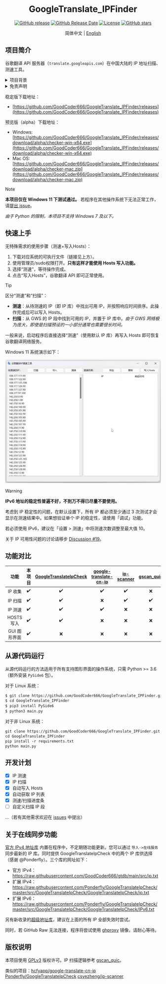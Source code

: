 <div align="center">

<h1>GoogleTranslate_IPFinder</h1>

<a href="http://github.com/GoodCoder666/GoogleTranslate_IPFinder/releases"><img alt="GitHub release" src="https://img.shields.io/github/release/GoodCoder666/GoogleTranslate_IPFinder.svg" /></a>
<a href="http://github.com/GoodCoder666/GoogleTranslate_IPFinder/releases"><img alt="GitHub Release Date" src="https://img.shields.io/github/release-date/GoodCoder666/GoogleTranslate_IPFinder.svg" /></a>
<a href="http://github.com/GoodCoder666/GoogleTranslate_IPFinder/LICENSE.md"><img alt="License" src="https://img.shields.io/github/license/GoodCoder666/GoogleTranslate_IPFinder.svg" /></a>
<a href="http://github.com/GoodCoder666/GoogleTranslate_IPFinder/stargazers"><img alt="GitHub stars" src="https://img.shields.io/github/stars/GoodCoder666/GoogleTranslate_IPFinder.svg?style=social" /></a>

简体中文 | <a href="./README.en.md">English</a>

</div>

## 项目简介

谷歌翻译 API 服务器（`translate.googleapis.com`）在中国大陆的 IP 地址扫描、测速工具。

<details>
    <summary>项目背景</summary>
    Google 于 2022 年 9 月停止了中国大陆 GWS 服务器的翻译服务。本项目旨在帮助用户找到能够使用翻译的 GWS IP 并覆盖本地域名解析结果来实现对谷歌翻译服务器的访问。
</details>

<details>
    <summary>免责声明</summary>
    使用此开源软件时，请您遵守当地法律法规以及 Google 的相关规定。<strong>一切违法/违规用途后果自负。</strong>
</details>

稳定版下载地址：

- [https://github.com/GoodCoder666/GoogleTranslate_IPFinder/releases](https://github.com/GoodCoder666/GoogleTranslate_IPFinder/releases)

预览版（alpha）下载地址：

- Windows: [https://github.com/GoodCoder666/GoogleTranslate_IPFinder/releases/download/alpha/checker-win-x64.exe](https://github.com/GoodCoder666/GoogleTranslate_IPFinder/releases/download/alpha/checker-win-x64.exe)
- Mac OS: [https://github.com/GoodCoder666/GoogleTranslate_IPFinder/releases/download/alpha/checker-mac.zip](https://github.com/GoodCoder666/GoogleTranslate_IPFinder/releases/download/alpha/checker-mac.zip)

> [!NOTE]
>
> **本项目仅在 Windows 11 下测试通过。** 若程序在其他操作系统下无法正常工作，请[提出 issue](https://github.com/GoodCoder666/GoogleTranslate_IPFinder/issues/new)。
>
> *由于 Python 的限制，本项目不支持 Windows 7 及以下。*

## 快速上手

无特殊需求的使用步骤（测速+写入Hosts）：

1. 下载对应系统的可执行文件（链接见上方）。
2. 使用管理员/sudo权限打开。**只有这样才能使用 Hosts 写入功能。**
3. 选择“测速”，等待操作完成。
4. 点击“写入Hosts”，谷歌翻译 API 即可正常使用。

> [!TIP]
>
> 区分“测速”和“扫描”：
>
> - **测速**：从待测速的 IP（即 IP 库）中找出可用 IP，并按照响应时间排序。此操作完成后可以写入 Hosts。
> - **扫描**：从 GWS 的 IP 段中找到可用的 IP，并置于 IP 库中。*由于 GWS 网络极为庞大，即使是扫描预设的一小部分通常也需要很长时间。*
>
> 一般来说，启动程序后直接选择“测速”（使用默认 IP 库）再写入 Hosts 即可恢复谷歌翻译网络服务。

Windows 11 系统演示如下：

![](screenshots/1.gif)

> [!WARNING]
>
> **IPv6 地址的稳定性普遍不好，不到万不得已尽量不要使用。**
>
> 考虑到 IP 稳定性的问题，在默认设置下，所有 IP 都必须至少通过 3 次测试才会显示在测速结果中。如果想验证单个 IP 的稳定性，请使用「调试」功能。
>
> 若必须使用 IPv6，建议在「设置 > 测速」中将测速次数调整至最大值 10。
>
> 关于 IP 可用性问题的讨论请移步 [Discussion #19](https://github.com/GoodCoder666/GoogleTranslate_IPFinder/discussions/19)。

## 功能对比

|     功能     |       本项目       | [GoogleTranslateIpCheck](https://github.com/Ponderfly/GoogleTranslateIpCheck) | [google-translate-cn-ip](https://github.com/hcfyapp/google-translate-cn-ip) | [ip-scanner](https://github.com/csyezheng/ip-scanner) | [gscan_quic](https://codeberg.org/antigng/gscan_quic) |
| :----------: | :----------------: | :----------------------------------------------------------: | :----------------------------------------------------------: | :---------------------------------------------------: | :---------------------------------------------------: |
|   IP 收集    | :heavy_check_mark: |                      :heavy_check_mark:                      |                      :heavy_check_mark:                      |                  :heavy_check_mark:                   |                          :x:                          |
|   IP 扫描    | :heavy_check_mark: |                      :heavy_check_mark:                      |                             :x:                              |                  :heavy_check_mark:                   |                  :heavy_check_mark:                   |
|   IP 测速    | :heavy_check_mark: |                      :heavy_check_mark:                      |                      :heavy_check_mark:                      |                          :x:                          |                          :x:                          |
|  HOSTS 写入  | :heavy_check_mark: |                      :heavy_check_mark:                      |                             :x:                              |                          :x:                          |                          :x:                          |
| GUI 图形界面 | :heavy_check_mark: |                             :x:                              |                             :x:                              |                          :x:                          |                          :x:                          |

## 从源代码运行

从源代码运行的方法适用于所有支持图形界面的操作系统，只需 Python >= 3.6（额外安装 `PySide6` 包）。

对于 Linux 系统：

```bash
$ git clone https://github.com/GoodCoder666/GoogleTranslate_IPFinder.git
$ cd GoogleTranslate_IPFinder
$ pip3 install PySide6
$ python3 main.py
```

对于非 Linux 系统：

```shell
git clone https://github.com/GoodCoder666/GoogleTranslate_IPFinder.git
cd GoogleTranslate_IPFinder
pip install -r requirements.txt
python main.py
```

## 开发计划

- [x] IP 测速
- [x] IP 扫描
- [x] 自动写入 Hosts
- [x] 自动获取 IP 列表
- [x] 测速/扫描进度条
- [ ] 自定义扫描 IP 段

...（若有其他需求欢迎在 [issues](https://github.com/GoodCoder666/GoogleTranslate_IPFinder/issues) 中提出）

## 关于在线同步功能

[官方 IPv4 地址库](https://github.com/GoodCoder666/gtdb) 内置在程序中，不定期随功能更新。您可以通过 `导入->在线服务` 同步最新的 IP 库。同时提供 GoogleTranslateIpCheck 中的两个 IP 库供选择（感谢 @Ponderfly）。三个库的网址如下：

- 官方 IPv4：https://raw.githubusercontent.com/GoodCoder666/gtdb/main/src/ip.txt
- 扩展 IPv4：https://raw.githubusercontent.com/Ponderfly/GoogleTranslateIpCheck/master/src/GoogleTranslateIpCheck/GoogleTranslateIpCheck/ip.txt
- 扩展 IPv6：https://raw.githubusercontent.com/Ponderfly/GoogleTranslateIpCheck/master/src/GoogleTranslateIpCheck/GoogleTranslateIpCheck/IPv6.txt

另有新收录的[超级地址库](https://github.com/GoodCoder666/gtdb/tree/main/full)，建议在上面的所有 IP 全部失效时尝试。

同时，若 GitHub Raw 无法连接，程序将尝试使用 [ghproxy](https://ghp.ci/) 镜像，请耐心等待。

## 版权说明

本项目使用 [GPLv3](https://github.com/GoodCoder666/GoogleTranslate_IPFinder/blob/main/LICENSE) 版权许可。IP 扫描逻辑参考 [gscan_quic](https://codeberg.org/antigng/gscan_quic)。

类似的项目：[hcfyapp/google-translate-cn-ip](https://github.com/hcfyapp/google-translate-cn-ip) [Ponderfly/GoogleTranslateIpCheck](https://github.com/Ponderfly/GoogleTranslateIpCheck) [csyezheng/ip-scanner](https://github.com/csyezheng/ip-scanner)

